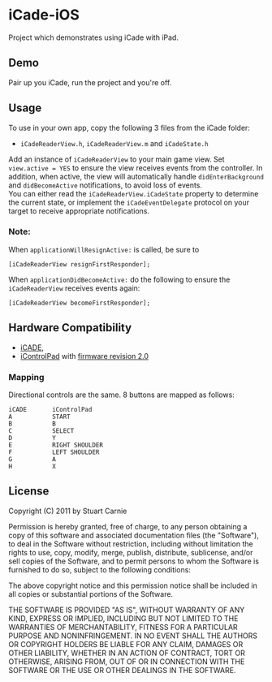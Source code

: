 # iCade-iOS
Project which demonstrates using iCade with iPad.

## Demo
Pair up you iCade, run the project and you're off.

## Usage
To use in your own app, copy the following 3 files from the iCade folder:

* `iCadeReaderView.h`, `iCadeReaderView.m` and `iCadeState.h`

Add an instance of `iCadeReaderView` to your main game view.  Set `view.active = YES` to ensure 
the view receives events from the controller.  In addition, when active, the view will 
automatically handle `didEnterBackground` and `didBecomeActive` notifications, to avoid loss of events.  
You can either read the `iCadeReaderView.iCadeState` property to determine the current state, or 
implement the `iCadeEventDelegate` protocol on your target to receive appropriate notifications.

### Note:
When `applicationWillResignActive:` is called, be sure to

	[iCadeReaderView resignFirstResponder];

When `applicationDidBecomeActive:` do the following to ensure the `iCadeReaderView` receives events again:

	[iCadeReaderView becomeFirstResponder];

## Hardware Compatibility
* [iCADE](http://www.thinkgeek.com/electronics/retro-gaming/e762/), 
* [iControlPad](http://icontrolpad.com/home) with [firmware revision 2.0](http://icontrolpad.com/support)

### Mapping

Directional controls are the same.  8 buttons are mapped as follows:

	iCADE		iControlPad
	A			START
	B			B
	C			SELECT
	D			Y
	E			RIGHT SHOULDER
	F			LEFT SHOULDER
	G			A
	H			X

## License
Copyright (C) 2011 by Stuart Carnie

Permission is hereby granted, free of charge, to any person obtaining a copy
of this software and associated documentation files (the "Software"), to deal
in the Software without restriction, including without limitation the rights
to use, copy, modify, merge, publish, distribute, sublicense, and/or sell
copies of the Software, and to permit persons to whom the Software is
furnished to do so, subject to the following conditions:

The above copyright notice and this permission notice shall be included in
all copies or substantial portions of the Software.

THE SOFTWARE IS PROVIDED "AS IS", WITHOUT WARRANTY OF ANY KIND, EXPRESS OR
IMPLIED, INCLUDING BUT NOT LIMITED TO THE WARRANTIES OF MERCHANTABILITY,
FITNESS FOR A PARTICULAR PURPOSE AND NONINFRINGEMENT. IN NO EVENT SHALL THE
AUTHORS OR COPYRIGHT HOLDERS BE LIABLE FOR ANY CLAIM, DAMAGES OR OTHER
LIABILITY, WHETHER IN AN ACTION OF CONTRACT, TORT OR OTHERWISE, ARISING FROM,
OUT OF OR IN CONNECTION WITH THE SOFTWARE OR THE USE OR OTHER DEALINGS IN
THE SOFTWARE.


